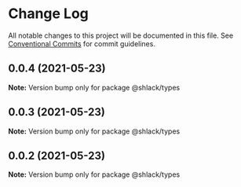 # Change Log

All notable changes to this project will be documented in this file.
See [Conventional Commits](https://conventionalcommits.org) for commit guidelines.

## 0.0.4 (2021-05-23)

**Note:** Version bump only for package @shlack/types





## 0.0.3 (2021-05-23)

**Note:** Version bump only for package @shlack/types





## 0.0.2 (2021-05-23)

**Note:** Version bump only for package @shlack/types
